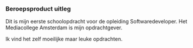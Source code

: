 ### Beroepsproduct uitleg

Dit is mijn eerste schoolopdracht voor de opleiding Softwaredeveloper. 
Het Mediacollege Amsterdam is mijn opdrachtgever. 

Ik vind het zelf moeilijke maar leuke opdrachten. 
